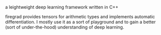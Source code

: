 a leightweight deep learning framework written in C++

firegrad provides tensors for arithmetic types and implements automatic differentiation.
I mostly use it as a sort of playground and to gain a better (sort of under-the-hood) understanding of deep learning.
